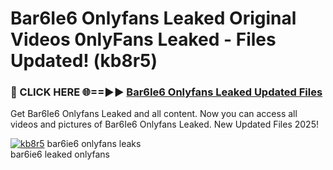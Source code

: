 # Bar6Ie6 Onlyfans Leaked Original Videos 0nlyFans Leaked - Files Updated! (kb8r5)

<h3>🔴 CLICK HERE 🌐==►► <a href="https://tinyurl.com/ms9xzufz" rel="nofollow">Bar6Ie6 Onlyfans Leaked Updated Files</a></h3>

Get Bar6Ie6 Onlyfans Leaked and all content. Now you can access all videos and pictures of Bar6Ie6 Onlyfans Leaked. New Updated Files 2025!

[![kb8r5](https://i.imgur.com/ppqm5kG.gif)](https://tinyurl.com/ms9xzufz)
bar6ie6 onlyfans leaks<br>
bar6ie6 leaked onlyfans
